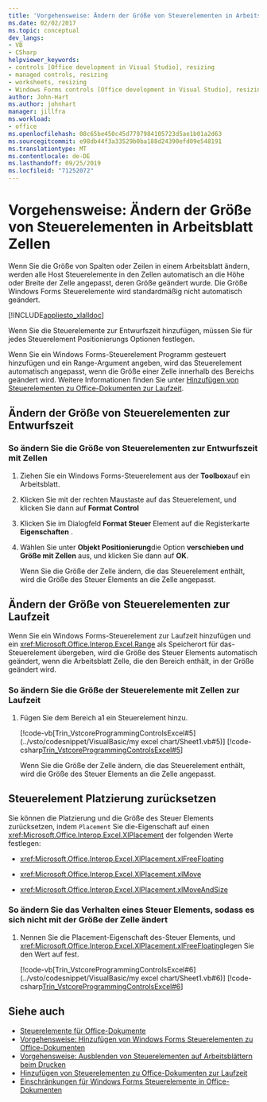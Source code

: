 ```yaml
---
title: 'Vorgehensweise: Ändern der Größe von Steuerelementen in Arbeitsblatt Zellen'
ms.date: 02/02/2017
ms.topic: conceptual
dev_langs:
- VB
- CSharp
helpviewer_keywords:
- controls [Office development in Visual Studio], resizing
- managed controls, resizing
- worksheets, resizing
- Windows Forms controls [Office development in Visual Studio], resizing
author: John-Hart
ms.author: johnhart
manager: jillfra
ms.workload:
- office
ms.openlocfilehash: 08c65be450c45d7797984105723d5ae1b01a2d63
ms.sourcegitcommit: e98db44f3a33529b0ba188d24390efd09e548191
ms.translationtype: MT
ms.contentlocale: de-DE
ms.lasthandoff: 09/25/2019
ms.locfileid: "71252072"
---
```

# <a name="how-to-resize-controls-within-worksheet-cells"></a>Vorgehensweise: Ändern der Größe von Steuerelementen in Arbeitsblatt Zellen
  Wenn Sie die Größe von Spalten oder Zeilen in einem Arbeitsblatt ändern, werden alle Host Steuerelemente in den Zellen automatisch an die Höhe oder Breite der Zelle angepasst, deren Größe geändert wurde. Die Größe Windows Forms Steuerelemente wird standardmäßig nicht automatisch geändert.

 [!INCLUDE[appliesto_xlalldoc](../vsto/includes/appliesto-xlalldoc-md.md)]

 Wenn Sie die Steuerelemente zur Entwurfszeit hinzufügen, müssen Sie für jedes Steuerelement Positionierungs Optionen festlegen.

 Wenn Sie ein Windows Forms-Steuerelement Programm gesteuert hinzufügen und ein Range-Argument angeben, wird das Steuerelement automatisch angepasst, wenn die Größe einer Zelle innerhalb des Bereichs geändert wird. Weitere Informationen finden Sie unter [Hinzufügen von Steuerelementen zu Office-Dokumenten zur Laufzeit](../vsto/adding-controls-to-office-documents-at-run-time.md).

## <a name="resize-controls-at-design-time"></a>Ändern der Größe von Steuerelementen zur Entwurfszeit

### <a name="to-make-controls-resize-with-cells-at-design-time"></a>So ändern Sie die Größe von Steuerelementen zur Entwurfszeit mit Zellen

1. Ziehen Sie ein Windows Forms-Steuerelement aus der **Toolbox**auf ein Arbeitsblatt.

2. Klicken Sie mit der rechten Maustaste auf das Steuerelement, und klicken Sie dann auf **Format Control**

3. Klicken Sie im Dialogfeld **Format Steuer** Element auf die Registerkarte **Eigenschaften** .

4. Wählen Sie unter **Objekt Positionierung**die Option **verschieben und Größe mit Zellen** aus, und klicken Sie dann auf **OK**.

     Wenn Sie die Größe der Zelle ändern, die das Steuerelement enthält, wird die Größe des Steuer Elements an die Zelle angepasst.

## <a name="resize-controls-at-run-time"></a>Ändern der Größe von Steuerelementen zur Laufzeit
 Wenn Sie ein Windows Forms-Steuerelement zur Laufzeit hinzufügen und ein <xref:Microsoft.Office.Interop.Excel.Range> als Speicherort für das-Steuerelement übergeben, wird die Größe des Steuer Elements automatisch geändert, wenn die Arbeitsblatt Zelle, die den Bereich enthält, in der Größe geändert wird.

### <a name="to-make-controls-resize-with-cells-at-run-time"></a>So ändern Sie die Größe der Steuerelemente mit Zellen zur Laufzeit

1. Fügen Sie dem Bereich a1 ein Steuerelement hinzu.

     [!code-vb[Trin_VstcoreProgrammingControlsExcel#5](../vsto/codesnippet/VisualBasic/my excel chart/Sheet1.vb#5)]
     [!code-csharp[Trin_VstcoreProgrammingControlsExcel#5](../vsto/codesnippet/CSharp/Trin_VstcoreProgrammingControlsExcelCS/Sheet1.cs#5)]

     Wenn Sie die Größe der Zelle ändern, die das Steuerelement enthält, wird die Größe des Steuer Elements an die Zelle angepasst.

## <a name="reset-control-placement"></a>Steuerelement Platzierung zurücksetzen
 Sie können die Platzierung und die Größe des Steuer Elements zurücksetzen, indem `Placement` Sie die-Eigenschaft auf einen <xref:Microsoft.Office.Interop.Excel.XlPlacement> der folgenden Werte festlegen:

- <xref:Microsoft.Office.Interop.Excel.XlPlacement.xlFreeFloating>

- <xref:Microsoft.Office.Interop.Excel.XlPlacement.xlMove>

- <xref:Microsoft.Office.Interop.Excel.XlPlacement.xlMoveAndSize>

### <a name="to-change-the-behavior-of-a-control-so-that-it-does-not-resize-or-move-with-the-cell"></a>So ändern Sie das Verhalten eines Steuer Elements, sodass es sich nicht mit der Größe der Zelle ändert

1. Nennen Sie die Placement-Eigenschaft des-Steuer Elements, und <xref:Microsoft.Office.Interop.Excel.XlPlacement.xlFreeFloating>legen Sie den Wert auf fest.

     [!code-vb[Trin_VstcoreProgrammingControlsExcel#6](../vsto/codesnippet/VisualBasic/my excel chart/Sheet1.vb#6)]
     [!code-csharp[Trin_VstcoreProgrammingControlsExcel#6](../vsto/codesnippet/CSharp/Trin_VstcoreProgrammingControlsExcelCS/Sheet1.cs#6)]

## <a name="see-also"></a>Siehe auch
- [Steuerelemente für Office-Dokumente](../vsto/controls-on-office-documents.md)
- [Vorgehensweise: Hinzufügen von Windows Forms Steuerelementen zu Office-Dokumenten](../vsto/how-to-add-windows-forms-controls-to-office-documents.md)
- [Vorgehensweise: Ausblenden von Steuerelementen auf Arbeitsblättern beim Drucken](../vsto/how-to-hide-controls-on-worksheets-when-printing.md)
- [Hinzufügen von Steuerelementen zu Office-Dokumenten zur Laufzeit](../vsto/adding-controls-to-office-documents-at-run-time.md)
- [Einschränkungen für Windows Forms Steuerelemente in Office-Dokumenten](../vsto/limitations-of-windows-forms-controls-on-office-documents.md)
